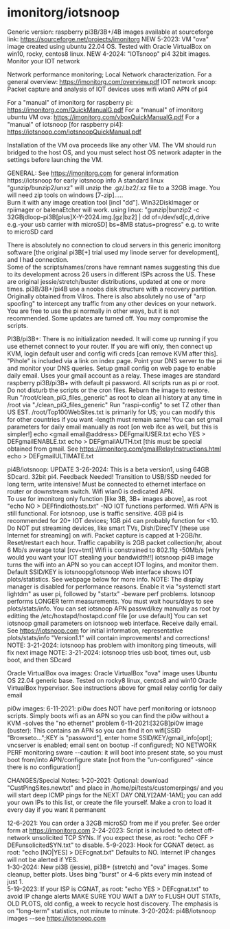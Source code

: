# imonitorg/iotsnoop
Generic version: raspberry pi3B/3B+/4B images available at sourceforge link:  https://sourceforge.net/projects/imonitorg 
NEW 5-2023: VM "ova" image created using ubuntu 22.04 OS.  Tested with Oracle VirtualBox on win10, rocky, centos8 linux. 
NEW 4-2024: "IOTsnoop" pi4 32bit images.  Monitor your IOT network

Network performance monitoring; Local Network characterization. For a general overview:  https://imonitorg.com/overview.pdf
IOT network snoop: Packet capture and analysis of IOT devices uses wifi wlan0 APN of pi4

For a "manual" of imonitorg for raspberry pi: https://imonitorg.com/QuickManualG.pdf
For a "manual" of imonitorg ubuntu VM ova: https://imonitorg.com/vboxQuickManualG.pdf
For a "manual" of iotsnoop [for raspberry pi4]: https://iotsnoop.com/iotsnoopQuickManual.pdf

Installation of the VM ova proceeds like any other VM.  The VM should run bridged to the host OS, and you must select host OS network adapter in the settings before launching the VM. 

GENERAL:
See https://imonitorg.com for general information  https://iotsnoop for early iotsnoop info
A standard linux "gunzip/bunzip2/unxz" will unzip the .gz/.bz2/.xz file to a 32GB image.  You will need zip tools on windows [7-zip].....  
Burn it with any image creation tool [incl "dd"]. Win32DiskImager or rpiimager or balenaEtcher will work.
using linux: "gunzip|bunzip2 -c 32GBjdloop-pi3B[plus]X-Y-2024.img.[gz|bz2] | dd of=/dev/sd[c,d,drive e.g.-your usb carrier with microSD] bs=8MB status=progress"  e.g. to write to microSD card 

There is absolutely no connection to cloud servers in this generic imonitorg software [the original pi3B[+] trial used my linode server for development], and I had connection.   
Some of the scripts/names/crons have remnant names suggesting this due to its development across 26 users in different ISPs across the US. 
These are original jessie/stretch/buster distributions, updated at one or more times.  pi3B/3B+/pi4B use a noobs disk structure with a recovery partition.  Originally obtained from Vilros. 
There is also absolutely no use of "arp spoofing" to intercept any traffic from any other devices on your network.  
You are free to use the pi normally in other ways, but it is not recommended.  Some updates are turned off.  You may compromise the scripts. 

PI3B/pi3B+:
There is no initialization needed.  It will come up running if you use ethernet connect to your router.
If you are wifi only, then connect up KVM, login default user and config wifi creds [can remove KVM after this].
"Pihole" is included via a link on index page.  Point your DNS server to the pi and monitor your DNS queries.
Setup gmail config on web page to enable daily email.  Uses your gmail account as a relay.
These images are standard raspberry pi3B/pi3B+ with default pi password. All scripts run as pi or root.  Do not disturb the scripts or the cron files. Reburn the image to restore.  
Run "/root/clean_piG_files_generic" as root to clean all history at any time in /root via "./clean_piG_files_generic"
Run "raspi-config" to set TZ other than US EST.
/root/Top100WebSites.txt is primarily for US; you can modify this for other countries if you want -length must remain same!
You can set gmail parameters for daily email manually as root [on web ifce as well, but this is simpler!]
echo <gmail email@address> DEFgmailUSER.txt
echo YES > DEFgmailENABLE.txt
echo <key> > DEFgmailAUTH.txt  [this must be special obtained from gmail.  See https://imonitorg.com/gmailRelayInstructions.html 
echo <email address to send to> > DEFgmailULTIMATE.txt

pi4B/iotsnoop:
UPDATE 3-26-2024: 
This is a beta version1, using 64GB SDcard. 32bit pi4. Feedback Needed!  Transition to USB/SSD needed for long term, write intensive! 
Must be connected to ethernet interface on router or downstream switch.  Wifi wlan0 is dedicated APN.  
To use for imonitorg only function [like 3B, 3B+ images above], as root "echo NO > DEFfindiothosts.txt" -NO IOT functions performed. Wifi APN is still functional. 
For iotsnoop, use is traffic sensitive.  4GB pi4 is recommended for 20+ IOT devices; 1GB pi4 can probably function for <10.
Do NOT put streaming devices, like smart TVs, Dish/DirecTV [these use Internet for streaming] on wifi. Packet capture is capped at 1-2GB/hr. Reset/restart each hour.
Traffic capability is 2GB packet collection/hr, about 6 Mb/s average total [rcv+tmt]
Wifi is constrained to 802.11g -50Mb/s [why would you want your IOT stealing your bandwidth!!]
iotsnoop pi4B image turns the wifi into an APN so you can accept IOT logins, and monitor them. Default SSID/KEY is iotsnoopg/iotsnoop
Web interface shows IOT plots/statistics.  See webpage below for more info.
NOTE: The display manager is disabled for performance reasons.  Enable it via "systemctl start lightdm" as user pi, followed by "startx" -beware perf problems. 
Iotsnoop performs LONGER term measurements. You must wait hours/days to see plots/stats/info. 
You can set iotsnoop APN passwd/key manually as root by editting the /etc/hostapd/hostapd.conf file [or use default]
You can set iotsnoop gmail parameters on iotsnoop web interface.  Receive daily email.
See https://iotsnoop.com for initial information, representative plots/stats/info
"Version1.1" will contain improvements! and corrections! 
NOTE: 3-21-2024: iotsnoop has problem with imonitorg ping timeouts, will fix next image
NOTE: 3-21-2024: iotsnoop tries usb boot, times out, usb boot, and then SDcard

Oracle VirtualBox ova images:
Oracle VirtualBox "ova" image uses Ubuntu OS 22.04 generic base. Tested on rocky8 linux, centos8 and win10 Oracle VirtualBox hypervisor.
See instructions above for gmail relay config for daily email

pi0w images:
6-11-2021: pi0w does NOT have perf monitoring or iotsnoop scripts.  Simply boots wifi as an APN so you can find the pi0w without a KVM -solves the "no ethernet" problem
6-11-2021:[32GB]pi0w image (buster): This contains an APN so you can find it on wifi[SSID "Browseto...";KEY is "password"], enter home SSID/KEY/gmail_info[opt]; 
vncserver is enabled; email sent on bootup -if configured!;  NO NETWORK PERF monitoring sware --caution: it will boot into present state, 
so you must boot from/into APN/configure state [not from the "un-configured" -since there is no configuration!]

CHANGES/Special Notes:
1-20-2021: Optional: download "CustPingSites.newtxt" and place in /home/pi/tests/customerpings/ and you will start deep ICMP pings for the NEXT DAY ONLY[2AM-1AM]; 
you can add your own IPs to this list, or create the file yourself.  Make a cron to load it every day if you want it permanent

12-6-2021: You can order a 32GB microSD from me if you prefer.  See order form at https://imonitorg.com
2-24-2023: Script is included to detect off-network unsolicited TCP SYNs.  If you expect these, as root: "echo OFF > DEFunsolicitedSYN.txt" to disable.
5-9-2023: Hook for CGNAT detect.  as root: "echo [NO|YES] > DEFcgnat.txt"  Defaults to NO. Internet IP changes will not be alerted if YES.  
1-30-2024: New pi3B (jessie), pi3B+ (stretch) and "ova" images.  Some cleanup, better plots.  Uses bing "burst" or 4-6 pkts every min instead of just 1.  
5-19-2023: If your ISP is CGNAT, as root: "echo YES > DEFcgnat.txt" to avoid IP change alerts
MAKE SURE YOU WAIT a DAY to FLUSH OUT STATs, OLD PLOTS, old config, a week to recycle host discovery.  The emphasis is on "long-term" statistics, not minute to minute.
3-20-2024: pi4B/iotsnoop images --see https://iotsnoop.com

